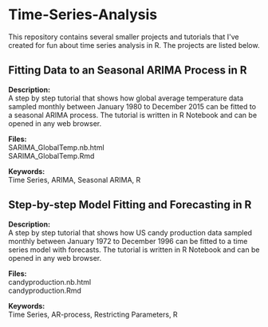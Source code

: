 # Time-Series-Analysis
This repository contains several smaller projects and tutorials that I've created for fun about time series analysis in R. 
The projects are listed below.

## Fitting Data to an Seasonal ARIMA Process in R

**Description:**  
A step by step tutorial that shows how global average temperature data sampled monthly between January 1980 to December 2015
can be fitted to a seasonal ARIMA process. The tutorial is written in R Notebook and can be opened in any web browser.  

**Files:**  
SARIMA_GlobalTemp.nb.html  
SARIMA_GlobalTemp.Rmd  

**Keywords:**   
Time Series, ARIMA, Seasonal ARIMA, R    


## Step-by-step Model Fitting and Forecasting in R 

**Description:**  
A step by step tutorial that shows how US candy production data sampled monthly between January 1972 to December 1996
can be fitted to a time series model with forecasts. The tutorial is written in R Notebook and can be opened in any web browser.  

**Files:**  
candyproduction.nb.html  
candyproduction.Rmd  

**Keywords:**   
Time Series, AR-process, Restricting Parameters, R    


